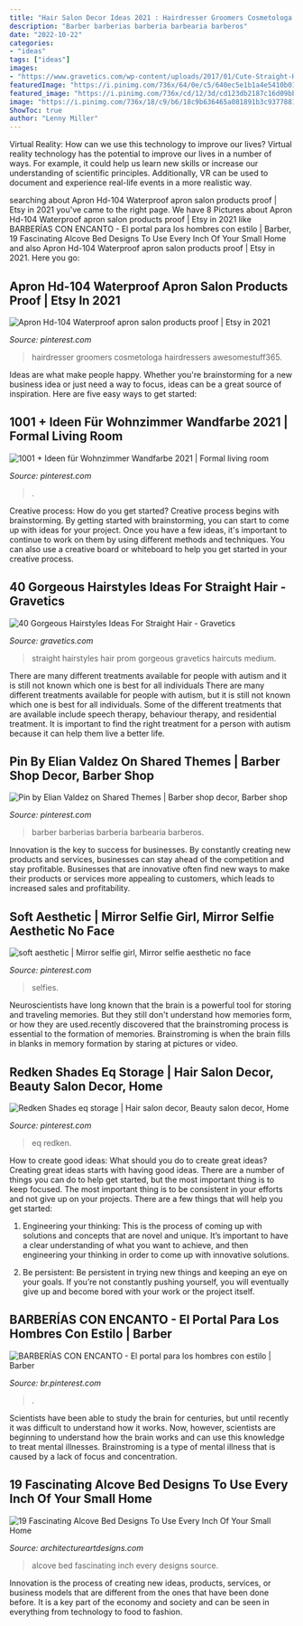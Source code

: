 ```yaml
---
title: "Hair Salon Decor Ideas 2021 : Hairdresser Groomers Cosmetologa Hairdressers Awesomestuff365"
description: "Barber barberias barberia barbearia barberos"
date: "2022-10-22"
categories:
- "ideas"
tags: ["ideas"]
images:
- "https://www.gravetics.com/wp-content/uploads/2017/01/Cute-Straight-Hairstyles-For-Prom.jpg"
featuredImage: "https://i.pinimg.com/736x/64/0e/c5/640ec5e1b1a4e5410b01eb9e8a2aa5c0.jpg"
featured_image: "https://i.pinimg.com/736x/cd/12/3d/cd123db2187c16d09bb8cfba88f8b062.jpg"
image: "https://i.pinimg.com/736x/18/c9/b6/18c9b636465a081891b3c9377881cbed.jpg"
ShowToc: true
author: "Lenny Miller"
---
```



Virtual Reality: How can we use this technology to improve our lives?
Virtual reality technology has the potential to improve our lives in a number of ways. For example, it could help us learn new skills or increase our understanding of scientific principles. Additionally, VR can be used to document and experience real-life events in a more realistic way.

	

		
searching about Apron Hd-104 Waterproof apron salon products proof | Etsy in 2021 you've came to the right page. We have 8 Pictures about Apron Hd-104 Waterproof apron salon products proof | Etsy in 2021 like BARBERÍAS CON ENCANTO - El portal para los hombres con estilo | Barber, 19 Fascinating Alcove Bed Designs To Use Every Inch Of Your Small Home and also Apron Hd-104 Waterproof apron salon products proof | Etsy in 2021. Here you go:
		
    
## Apron Hd-104 Waterproof Apron Salon Products Proof | Etsy In 2021

<img loading=lazy src="https://i.pinimg.com/736x/cd/12/3d/cd123db2187c16d09bb8cfba88f8b062.jpg" onerror="this.onerror=null;this.src='https://tse3.mm.bing.net/th?id=OIP.3wHyo-3t0bQUpRmfQOa-0AHaH-&amp;pid=15.1';" alt="Apron Hd-104 Waterproof apron salon products proof | Etsy in 2021">

_Source: pinterest.com_

>hairdresser groomers cosmetologa hairdressers awesomestuff365. 

	

Ideas are what make people happy. Whether you're brainstorming for a new business idea or just need a way to focus, ideas can be a great source of inspiration. Here are five easy ways to get started: 

    
## 1001 + Ideen Für Wohnzimmer Wandfarbe 2021 | Formal Living Room

<img loading=lazy src="https://i.pinimg.com/736x/3c/97/bc/3c97bc09539f65b752c762a021cefc06.jpg" onerror="this.onerror=null;this.src='https://tse2.mm.bing.net/th?id=OIP.sC_A5YhA4kKZVF462DBv4gHaHa&amp;pid=15.1';" alt="1001 + Ideen für Wohnzimmer Wandfarbe 2021 | Formal living room">

_Source: pinterest.com_

>. 

	

Creative process: How do you get started?
Creative process begins with brainstorming. By getting started with brainstorming, you can start to come up with ideas for your project. Once you have a few ideas, it's important to continue to work on them by using different methods and techniques. You can also use a creative board or whiteboard to help you get started in your creative process.

    
## 40 Gorgeous Hairstyles Ideas For Straight Hair - Gravetics

<img loading=lazy src="https://www.gravetics.com/wp-content/uploads/2017/01/Cute-Straight-Hairstyles-For-Prom.jpg" onerror="this.onerror=null;this.src='https://tse4.mm.bing.net/th?id=OIP.GjryFaRGINqcN4_nD-JZGQHaKu&amp;pid=15.1';" alt="40 Gorgeous Hairstyles Ideas For Straight Hair - Gravetics">

_Source: gravetics.com_

>straight hairstyles hair prom gorgeous gravetics haircuts medium. 

	

There are many different treatments available for people with autism and it is still not known which one is best for all individuals
There are many different treatments available for people with autism, but it is still not known which one is best for all individuals. Some of the different treatments that are available include speech therapy, behaviour therapy, and residential treatment. It is important to find the right treatment for a person with autism because it can help them live a better life.

    
## Pin By Elian Valdez On Shared Themes | Barber Shop Decor, Barber Shop

<img loading=lazy src="https://i.pinimg.com/736x/64/0e/c5/640ec5e1b1a4e5410b01eb9e8a2aa5c0.jpg" onerror="this.onerror=null;this.src='https://tse2.mm.bing.net/th?id=OIP.cIwW03Y6loS6SfqH6jY_ZgHaNK&amp;pid=15.1';" alt="Pin by Elian Valdez on Shared Themes | Barber shop decor, Barber shop">

_Source: pinterest.com_

>barber barberias barberia barbearia barberos. 

	

Innovation is the key to success for businesses. By constantly creating new products and services, businesses can stay ahead of the competition and stay profitable. Businesses that are innovative often find new ways to make their products or services more appealing to customers, which leads to increased sales and profitability.

    
## Soft Aesthetic | Mirror Selfie Girl, Mirror Selfie Aesthetic No Face

<img loading=lazy src="https://i.pinimg.com/736x/bf/be/1d/bfbe1d960c3f3fec671783598ffd1e26.jpg" onerror="this.onerror=null;this.src='https://tse3.mm.bing.net/th?id=OIP._Gz5U7gzhY76uSEATJAsrwHaJ3&amp;pid=15.1';" alt="soft aesthetic | Mirror selfie girl, Mirror selfie aesthetic no face">

_Source: pinterest.com_

>selfies. 

	

Neuroscientists have long known that the brain is a powerful tool for storing and traveling memories. But they still don't understand how memories form, or how they are used.recently discovered that the brainstroming process is essential to the formation of memories. Brainstroming is when the brain fills in blanks in memory formation by staring at pictures or video.

    
## Redken Shades Eq Storage | Hair Salon Decor, Beauty Salon Decor, Home

<img loading=lazy src="https://i.pinimg.com/736x/18/c9/b6/18c9b636465a081891b3c9377881cbed.jpg" onerror="this.onerror=null;this.src='https://tse3.mm.bing.net/th?id=OIP.ZGSwqtkX7m_BY4GCTlYcLgHaJ3&amp;pid=15.1';" alt="Redken Shades eq storage | Hair salon decor, Beauty salon decor, Home">

_Source: pinterest.com_

>eq redken. 

	

How to create good ideas: What should you do to create great ideas?
Creating great ideas starts with having good ideas. There are a number of things you can do to help get started, but the most important thing is to keep focused. The most important thing is to be consistent in your efforts and not give up on your projects. There are a few things that will help you get started:
1. Engineering your thinking: This is the process of coming up with solutions and concepts that are novel and unique. It’s important to have a clear understanding of what you want to achieve, and then engineering your thinking in order to come up with innovative solutions.

2. Be persistent: Be persistent in trying new things and keeping an eye on your goals. If you’re not constantly pushing yourself, you will eventually give up and become bored with your work or the project itself.


    
## BARBERÍAS CON ENCANTO - El Portal Para Los Hombres Con Estilo | Barber

<img loading=lazy src="https://i.pinimg.com/736x/34/73/ce/3473ce5ce583129d7c319f5dfa2577fb.jpg" onerror="this.onerror=null;this.src='https://tse4.mm.bing.net/th?id=OIP.vPFTow2PfU_0frX533hCRQHaJ4&amp;pid=15.1';" alt="BARBERÍAS CON ENCANTO - El portal para los hombres con estilo | Barber">

_Source: br.pinterest.com_

>. 

	

Scientists have been able to study the brain for centuries, but until recently it was difficult to understand how it works. Now, however, scientists are beginning to understand how the brain works and can use this knowledge to treat mental illnesses. Brainstroming is a type of mental illness that is caused by a lack of focus and concentration.

    
## 19 Fascinating Alcove Bed Designs To Use Every Inch Of Your Small Home

<img loading=lazy src="https://www.architectureartdesigns.com/wp-content/uploads/2016/07/9-35.jpg" onerror="this.onerror=null;this.src='https://tse2.mm.bing.net/th?id=OIP.X7lrCWh6vSoYYB4L-bR2gAHaFy&amp;pid=15.1';" alt="19 Fascinating Alcove Bed Designs To Use Every Inch Of Your Small Home">

_Source: architectureartdesigns.com_

>alcove bed fascinating inch every designs source. 

	

Innovation is the process of creating new ideas, products, services, or business models that are different from the ones that have been done before. It is a key part of the economy and society and can be seen in everything from technology to food to fashion.

